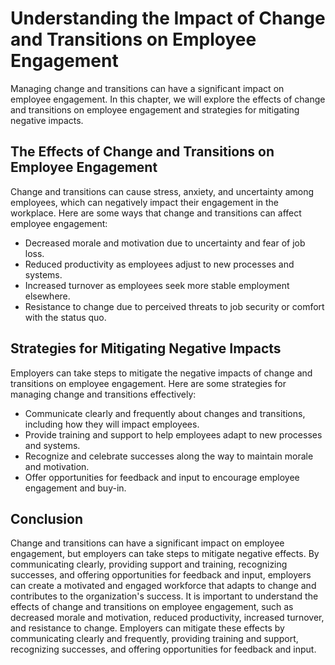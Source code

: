 Understanding the Impact of Change and Transitions on Employee Engagement
=====================================================================================================================

Managing change and transitions can have a significant impact on employee engagement. In this chapter, we will explore the effects of change and transitions on employee engagement and strategies for mitigating negative impacts.

The Effects of Change and Transitions on Employee Engagement
------------------------------------------------------------

Change and transitions can cause stress, anxiety, and uncertainty among employees, which can negatively impact their engagement in the workplace. Here are some ways that change and transitions can affect employee engagement:

* Decreased morale and motivation due to uncertainty and fear of job loss.
* Reduced productivity as employees adjust to new processes and systems.
* Increased turnover as employees seek more stable employment elsewhere.
* Resistance to change due to perceived threats to job security or comfort with the status quo.

Strategies for Mitigating Negative Impacts
------------------------------------------

Employers can take steps to mitigate the negative impacts of change and transitions on employee engagement. Here are some strategies for managing change and transitions effectively:

* Communicate clearly and frequently about changes and transitions, including how they will impact employees.
* Provide training and support to help employees adapt to new processes and systems.
* Recognize and celebrate successes along the way to maintain morale and motivation.
* Offer opportunities for feedback and input to encourage employee engagement and buy-in.

Conclusion
----------

Change and transitions can have a significant impact on employee engagement, but employers can take steps to mitigate negative effects. By communicating clearly, providing support and training, recognizing successes, and offering opportunities for feedback and input, employers can create a motivated and engaged workforce that adapts to change and contributes to the organization's success. It is important to understand the effects of change and transitions on employee engagement, such as decreased morale and motivation, reduced productivity, increased turnover, and resistance to change. Employers can mitigate these effects by communicating clearly and frequently, providing training and support, recognizing successes, and offering opportunities for feedback and input.


